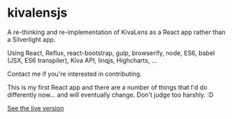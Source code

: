 # kivalensjs

A re-thinking and re-implementation of KivaLens as a React app rather than a Silverlight app.

Using React, Reflux, react-bootstrap, gulp, browserify, node, ES6, babel (JSX, ES6 transpiler), Kiva API,
linqjs, Highcharts, ...

Contact me if you're interested in contributing.

This is my first React app and there are a number of things that I'd do differently now... and will
eventually change. Don't judge too harshly. :D

[See the live version](http://www.kivalens.org/#/search)